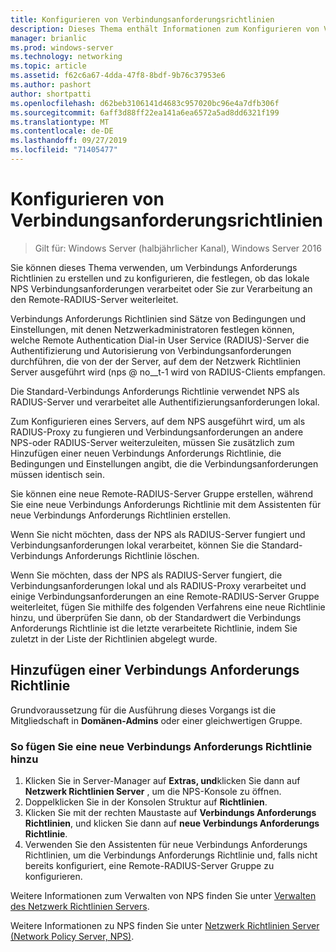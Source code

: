 ```yaml
---
title: Konfigurieren von Verbindungsanforderungsrichtlinien
description: Dieses Thema enthält Informationen zum Konfigurieren von Verbindungs Anforderungs Richtlinien auf dem Netzwerk Richtlinien Server unter Windows Server 2016.
manager: brianlic
ms.prod: windows-server
ms.technology: networking
ms.topic: article
ms.assetid: f62c6a67-4dda-47f8-8bdf-9b76c37953e6
ms.author: pashort
author: shortpatti
ms.openlocfilehash: d62beb3106141d4683c957020bc96e4a7dfb306f
ms.sourcegitcommit: 6aff3d88ff22ea141a6ea6572a5ad8dd6321f199
ms.translationtype: MT
ms.contentlocale: de-DE
ms.lasthandoff: 09/27/2019
ms.locfileid: "71405477"
---
```

# <a name="configure-connection-request-policies"></a>Konfigurieren von Verbindungsanforderungsrichtlinien

>Gilt für: Windows Server (halbjährlicher Kanal), Windows Server 2016

Sie können dieses Thema verwenden, um Verbindungs Anforderungs Richtlinien zu erstellen und zu konfigurieren, die festlegen, ob das lokale NPS Verbindungsanforderungen verarbeitet oder Sie zur Verarbeitung an den Remote-RADIUS-Server weiterleitet.

Verbindungs Anforderungs Richtlinien sind Sätze von Bedingungen und Einstellungen, mit denen Netzwerkadministratoren festlegen können, welche Remote Authentication Dial-in User Service (RADIUS)-Server die Authentifizierung und Autorisierung von Verbindungsanforderungen durchführen, die von der der Server, auf dem der Netzwerk Richtlinien Server ausgeführt wird \(nps @ no__t-1 wird von RADIUS-Clients empfangen.

Die Standard-Verbindungs Anforderungs Richtlinie verwendet NPS als RADIUS-Server und verarbeitet alle Authentifizierungsanforderungen lokal.

Zum Konfigurieren eines Servers, auf dem NPS ausgeführt wird, um als RADIUS-Proxy zu fungieren und Verbindungsanforderungen an andere NPS-oder RADIUS-Server weiterzuleiten, müssen Sie zusätzlich zum Hinzufügen einer neuen Verbindungs Anforderungs Richtlinie, die Bedingungen und Einstellungen angibt, die die Verbindungsanforderungen müssen identisch sein.

Sie können eine neue Remote-RADIUS-Server Gruppe erstellen, während Sie eine neue Verbindungs Anforderungs Richtlinie mit dem Assistenten für neue Verbindungs Anforderungs Richtlinien erstellen.

Wenn Sie nicht möchten, dass der NPS als RADIUS-Server fungiert und Verbindungsanforderungen lokal verarbeitet, können Sie die Standard-Verbindungs Anforderungs Richtlinie löschen.

Wenn Sie möchten, dass der NPS als RADIUS-Server fungiert, die Verbindungsanforderungen lokal und als RADIUS-Proxy verarbeitet und einige Verbindungsanforderungen an eine Remote-RADIUS-Server Gruppe weiterleitet, fügen Sie mithilfe des folgenden Verfahrens eine neue Richtlinie hinzu, und überprüfen Sie dann, ob der Standardwert die Verbindungs Anforderungs Richtlinie ist die letzte verarbeitete Richtlinie, indem Sie zuletzt in der Liste der Richtlinien abgelegt wurde.

## <a name="add-a-connection-request-policy"></a>Hinzufügen einer Verbindungs Anforderungs Richtlinie

Grundvoraussetzung für die Ausführung dieses Vorgangs ist die Mitgliedschaft in **Domänen-Admins** oder einer gleichwertigen Gruppe.

### <a name="to-add-a-new-connection-request-policy"></a>So fügen Sie eine neue Verbindungs Anforderungs Richtlinie hinzu 

1. Klicken Sie in Server-Manager auf **Extras, und**klicken Sie dann auf **Netzwerk Richtlinien Server** , um die NPS-Konsole zu öffnen. 
2. Doppelklicken Sie in der Konsolen Struktur auf **Richtlinien**.
3. Klicken Sie mit der rechten Maustaste auf **Verbindungs Anforderungs Richtlinien**, und klicken Sie dann auf **neue Verbindungs Anforderungs Richtlinie**.
4. Verwenden Sie den Assistenten für neue Verbindungs Anforderungs Richtlinien, um die Verbindungs Anforderungs Richtlinie und, falls nicht bereits konfiguriert, eine Remote-RADIUS-Server Gruppe zu konfigurieren.


Weitere Informationen zum Verwalten von NPS finden Sie unter [Verwalten des Netzwerk Richtlinien Servers](nps-manage-top.md).

Weitere Informationen zu NPS finden Sie unter [Netzwerk Richtlinien Server (Network Policy Server, NPS)](nps-top.md).

